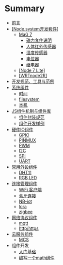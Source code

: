 # Summary

* [前言](README.md)
* [\[Node.system开发套件\]](nodesystemkai-fa-tao-4ef65d.md)
  * [MaG 7](di-ban-1.md)
    * [磁力套件说明](di-ban-1/ci-li-tao-jian-shuo-ming.md)
    * [人体红外传感器](di-ban-1/ren-ti-hong-wai-chuan-gan-qi.md)
    * [湿度传感器](di-ban-1/shi-du-chuan-gan-qi.md)
    * [电位器](di-ban-1/dian-wei-qi.md)
    * [继电器](di-ban-1/ji-dian-qi.md)
  * [\[Node 7 Lite\]](node-7-lite.md)
  * [\[WRTnode2R\]](wrtnode2r.md)
* [开发规范、工具与范例](kai-fa-gui-fan-3001-gong-ju-yu-fan-li.md)
* [系统组件](xi-tong-zu-jian.md)
  * [时间](xi-tong-zu-jian/shi-jian.md)
  * [filesystem](xi-tong-zu-jian/filesystem.md)
  * [本机](xi-tong-zu-jian/ben-ji.md)
* [JS组件机制与组件库](jszu-jian-ji-zhi-yu-zu-jian-ku.md)
  * [组件封装规范](jsmodule-spec.md)
  * [组件开发样例](jsmodule-devdemo.md)
* [硬件IO组件](ying-jian-io-zu-jian.md)
  * [GPIO](ying-jian-io-zu-jian/gpio.md)
  * [PINMUX](ying-jian-io-zu-jian/pinmux.md)
  * [PWM](ying-jian-io-zu-jian/pwm.md)
  * [I2C](ying-jian-io-zu-jian/i2c.md)
  * [SPI](ying-jian-io-zu-jian/spi.md)
  * [UART](ying-jian-io-zu-jian/uart.md)
* [常用外设组件](chang-yong-wai-she.md)
  * [DHT11](chang-yong-wai-she/dht11.md)
  * [RGB LED](chang-yong-wai-she/rgb-led.md)
* [连接管理组件](connective.md)
  * [WiFi 客户端](connective/wifi.md)
  * [蓝牙连接](connective/lan-ya-lian-jie.md)
  * [NB-iot](connective/nb-iot.md)
  * [lora](connective/lora.md)
  * [zigbee](connective/zigbee.md)
* [网络协议组件](wang-luo-xie-yi-zu-jian.md)
  * [mqtt](mqtt.md)
  * [http/https](httphttps.md)
* [云服务组件](yun-fu-wu-zu-jian.md)
  * [MCS](mcs.md)
* 组件开发
  * [入门基础](ru-men-ji-chu.md)
  * [编写一个math组件](bian-xie-yi-ge-math-zu-jian.md)

